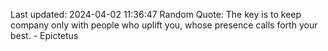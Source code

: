 Last updated: 2024-04-02 11:36:47
Random Quote: The key is to keep company only with people who uplift you, whose presence calls forth your best. - Epictetus
